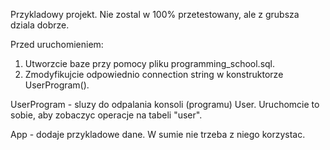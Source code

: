 Przykladowy projekt.
Nie zostal w 100% przetestowany, ale z grubsza dziala dobrze.

Przed uruchomieniem:
1. Utworzcie baze przy pomocy pliku programming_school.sql.
2. Zmodyfikujcie odpowiednio connection string w konstruktorze UserProgram().

UserProgram - sluzy do odpalania konsoli (programu) User. Uruchomcie to sobie, aby zobaczyc operacje na tabeli "user".

App - dodaje przykladowe dane. W sumie nie trzeba z niego korzystac.
